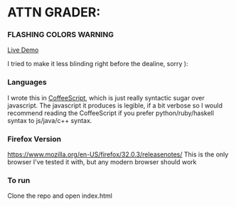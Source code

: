 # ATTN GRADER:

### FLASHING COLORS WARNING
[Live Demo](http://dj.github.io/dancingBMO/)

I tried to make it less blinding right before the dealine, sorry ):

### Languages

I wrote this in [CoffeeScript](http://coffeescript.org/), which is just really syntactic sugar over javascript. The javascript it produces is legible, if a bit verbose so I would recommend reading the CoffeeScript if you prefer python/ruby/haskell syntax to js/java/c++ syntax.

### Firefox Version

https://www.mozilla.org/en-US/firefox/32.0.3/releasenotes/
This is the only browser I've tested it with, but any modern browser should work

### To run

Clone the repo and open index.html
